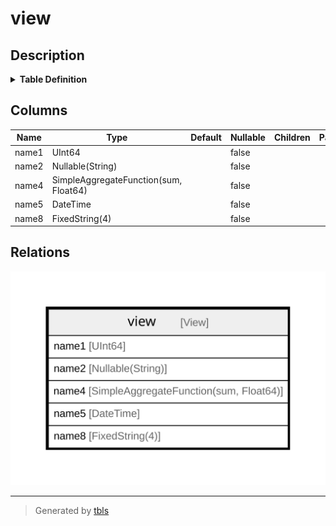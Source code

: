 # view

## Description

<details>
<summary><strong>Table Definition</strong></summary>

```sql
CREATE VIEW testdb.view (`name1` UInt64, `name2` Nullable(String), `name4` SimpleAggregateFunction(sum, Float64), `name5` DateTime, `name8` FixedString(4)) AS SELECT * FROM testdb.table_name
```

</details>

## Columns

| Name | Type | Default | Nullable | Children | Parents | Comment |
| ---- | ---- | ------- | -------- | -------- | ------- | ------- |
| name1 | UInt64 |  | false |  |  |  |
| name2 | Nullable(String) |  | false |  |  |  |
| name4 | SimpleAggregateFunction(sum, Float64) |  | false |  |  |  |
| name5 | DateTime |  | false |  |  |  |
| name8 | FixedString(4) |  | false |  |  |  |

## Relations

![er](view.svg)

---

> Generated by [tbls](https://github.com/k1LoW/tbls)
